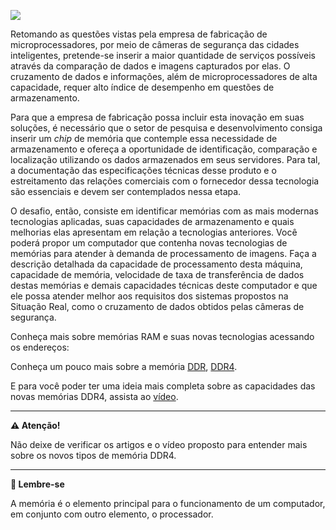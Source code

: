 [![](https://ampli-images.s3.amazonaws.com/production/6a0a9583-2f5f-4b12-97f9-53e8cc3d4aca/original)](https://ampli-images.s3.amazonaws.com/production/6a0a9583-2f5f-4b12-97f9-53e8cc3d4aca/original)

Retomando as questões vistas pela empresa de fabricação de microprocessadores, por meio de câmeras de segurança das cidades inteligentes, pretende-se inserir a maior quantidade de serviços possíveis através da comparação de dados e imagens capturados por elas. O cruzamento de dados e informações, além de microprocessadores de alta capacidade, requer alto índice de desempenho em questões de armazenamento.

Para que a empresa de fabricação possa incluir esta inovação em suas soluções, é necessário que o setor de pesquisa e desenvolvimento consiga inserir um _chip_ de memória que contemple essa necessidade de armazenamento e ofereça a oportunidade de identificação, comparação e localização utilizando os dados armazenados em seus servidores. Para tal, a documentação das especificações técnicas desse produto e o estreitamento das relações comerciais com o fornecedor dessa tecnologia são essenciais e devem ser contemplados nessa etapa.

O desafio, então, consiste em identificar memórias com as mais modernas tecnologias aplicadas, suas capacidades de armazenamento e quais melhorias elas apresentam em relação a tecnologias anteriores. Você poderá propor um computador que contenha novas tecnologias de memórias para atender à demanda de processamento de imagens. Faça a descrição detalhada da capacidade de processamento desta máquina, capacidade de memória, velocidade de taxa de transferência de dados destas memórias e demais capacidades técnicas deste computador e que ele possa atender melhor aos requisitos dos sistemas propostos na Situação Real, como o cruzamento de dados obtidos pelas câmeras de segurança.

Conheça mais sobre memórias RAM e suas novas tecnologias acessando os endereços:

Conheça um pouco mais sobre a memória [DDR](https://www.tecmundo.com.br/hardware/1775-o-que-e-ddr-.htm), [DDR4](https://www.tecmundo.com.br/memoria-ram/57551-ddr4-tudo-voce-esperar-nova-geracao-memoria-ram.htm).

E para você poder ter uma ideia mais completa sobre as capacidades das novas memórias DDR4, assista ao [vídeo](https://www.youtube.com/watch?v=Pvac1AFXeWM).

_______

**⚠️ Atenção!**

Não deixe de verificar os artigos e o vídeo proposto para entender mais sobre os novos tipos de memória DDR4.

_______

**📌 Lembre-se**

A memória é o elemento principal para o funcionamento de um computador, em conjunto com outro elemento, o processador.